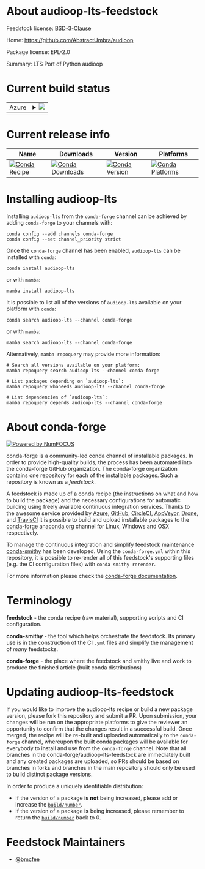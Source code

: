 About audioop-lts-feedstock
===========================

Feedstock license: [BSD-3-Clause](https://github.com/conda-forge/audioop-lts-feedstock/blob/main/LICENSE.txt)

Home: https://github.com/AbstractUmbra/audioop

Package license: EPL-2.0

Summary: LTS Port of Python audioop

Current build status
====================


<table>
    
  <tr>
    <td>Azure</td>
    <td>
      <details>
        <summary>
          <a href="https://dev.azure.com/conda-forge/feedstock-builds/_build/latest?definitionId=25067&branchName=main">
            <img src="https://dev.azure.com/conda-forge/feedstock-builds/_apis/build/status/audioop-lts-feedstock?branchName=main">
          </a>
        </summary>
        <table>
          <thead><tr><th>Variant</th><th>Status</th></tr></thead>
          <tbody><tr>
              <td>linux_64</td>
              <td>
                <a href="https://dev.azure.com/conda-forge/feedstock-builds/_build/latest?definitionId=25067&branchName=main">
                  <img src="https://dev.azure.com/conda-forge/feedstock-builds/_apis/build/status/audioop-lts-feedstock?branchName=main&jobName=linux&configuration=linux%20linux_64_" alt="variant">
                </a>
              </td>
            </tr><tr>
              <td>osx_64</td>
              <td>
                <a href="https://dev.azure.com/conda-forge/feedstock-builds/_build/latest?definitionId=25067&branchName=main">
                  <img src="https://dev.azure.com/conda-forge/feedstock-builds/_apis/build/status/audioop-lts-feedstock?branchName=main&jobName=osx&configuration=osx%20osx_64_" alt="variant">
                </a>
              </td>
            </tr><tr>
              <td>win_64</td>
              <td>
                <a href="https://dev.azure.com/conda-forge/feedstock-builds/_build/latest?definitionId=25067&branchName=main">
                  <img src="https://dev.azure.com/conda-forge/feedstock-builds/_apis/build/status/audioop-lts-feedstock?branchName=main&jobName=win&configuration=win%20win_64_" alt="variant">
                </a>
              </td>
            </tr>
          </tbody>
        </table>
      </details>
    </td>
  </tr>
</table>

Current release info
====================

| Name | Downloads | Version | Platforms |
| --- | --- | --- | --- |
| [![Conda Recipe](https://img.shields.io/badge/recipe-audioop--lts-green.svg)](https://anaconda.org/conda-forge/audioop-lts) | [![Conda Downloads](https://img.shields.io/conda/dn/conda-forge/audioop-lts.svg)](https://anaconda.org/conda-forge/audioop-lts) | [![Conda Version](https://img.shields.io/conda/vn/conda-forge/audioop-lts.svg)](https://anaconda.org/conda-forge/audioop-lts) | [![Conda Platforms](https://img.shields.io/conda/pn/conda-forge/audioop-lts.svg)](https://anaconda.org/conda-forge/audioop-lts) |

Installing audioop-lts
======================

Installing `audioop-lts` from the `conda-forge` channel can be achieved by adding `conda-forge` to your channels with:

```
conda config --add channels conda-forge
conda config --set channel_priority strict
```

Once the `conda-forge` channel has been enabled, `audioop-lts` can be installed with `conda`:

```
conda install audioop-lts
```

or with `mamba`:

```
mamba install audioop-lts
```

It is possible to list all of the versions of `audioop-lts` available on your platform with `conda`:

```
conda search audioop-lts --channel conda-forge
```

or with `mamba`:

```
mamba search audioop-lts --channel conda-forge
```

Alternatively, `mamba repoquery` may provide more information:

```
# Search all versions available on your platform:
mamba repoquery search audioop-lts --channel conda-forge

# List packages depending on `audioop-lts`:
mamba repoquery whoneeds audioop-lts --channel conda-forge

# List dependencies of `audioop-lts`:
mamba repoquery depends audioop-lts --channel conda-forge
```


About conda-forge
=================

[![Powered by
NumFOCUS](https://img.shields.io/badge/powered%20by-NumFOCUS-orange.svg?style=flat&colorA=E1523D&colorB=007D8A)](https://numfocus.org)

conda-forge is a community-led conda channel of installable packages.
In order to provide high-quality builds, the process has been automated into the
conda-forge GitHub organization. The conda-forge organization contains one repository
for each of the installable packages. Such a repository is known as a *feedstock*.

A feedstock is made up of a conda recipe (the instructions on what and how to build
the package) and the necessary configurations for automatic building using freely
available continuous integration services. Thanks to the awesome service provided by
[Azure](https://azure.microsoft.com/en-us/services/devops/), [GitHub](https://github.com/),
[CircleCI](https://circleci.com/), [AppVeyor](https://www.appveyor.com/),
[Drone](https://cloud.drone.io/welcome), and [TravisCI](https://travis-ci.com/)
it is possible to build and upload installable packages to the
[conda-forge](https://anaconda.org/conda-forge) [anaconda.org](https://anaconda.org/)
channel for Linux, Windows and OSX respectively.

To manage the continuous integration and simplify feedstock maintenance
[conda-smithy](https://github.com/conda-forge/conda-smithy) has been developed.
Using the ``conda-forge.yml`` within this repository, it is possible to re-render all of
this feedstock's supporting files (e.g. the CI configuration files) with ``conda smithy rerender``.

For more information please check the [conda-forge documentation](https://conda-forge.org/docs/).

Terminology
===========

**feedstock** - the conda recipe (raw material), supporting scripts and CI configuration.

**conda-smithy** - the tool which helps orchestrate the feedstock.
                   Its primary use is in the construction of the CI ``.yml`` files
                   and simplify the management of *many* feedstocks.

**conda-forge** - the place where the feedstock and smithy live and work to
                  produce the finished article (built conda distributions)


Updating audioop-lts-feedstock
==============================

If you would like to improve the audioop-lts recipe or build a new
package version, please fork this repository and submit a PR. Upon submission,
your changes will be run on the appropriate platforms to give the reviewer an
opportunity to confirm that the changes result in a successful build. Once
merged, the recipe will be re-built and uploaded automatically to the
`conda-forge` channel, whereupon the built conda packages will be available for
everybody to install and use from the `conda-forge` channel.
Note that all branches in the conda-forge/audioop-lts-feedstock are
immediately built and any created packages are uploaded, so PRs should be based
on branches in forks and branches in the main repository should only be used to
build distinct package versions.

In order to produce a uniquely identifiable distribution:
 * If the version of a package **is not** being increased, please add or increase
   the [``build/number``](https://docs.conda.io/projects/conda-build/en/latest/resources/define-metadata.html#build-number-and-string).
 * If the version of a package **is** being increased, please remember to return
   the [``build/number``](https://docs.conda.io/projects/conda-build/en/latest/resources/define-metadata.html#build-number-and-string)
   back to 0.

Feedstock Maintainers
=====================

* [@bmcfee](https://github.com/bmcfee/)

